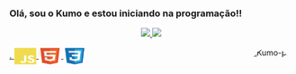 ### Olá, sou o Kumo e estou iniciando na programação!!
<div align="center">

  <a href="https://github.com/kumocore">

  <img height="180em" src="https://github-readme-stats.vercel.app/api?username=kumocore&show_icons=true&theme=monokai&include_all_commits=true&count_private=true"/>

  <img height="180em" src="https://github-readme-stats.vercel.app/api/top-langs/?username=kumocore&layout=compact&langs_count=7&theme=monokai"/>

</div>
<div style="display: inline_block"><br>.
  <img align="center" alt="Kumo-Js" height="30" width="40" src="https://raw.githubusercontent.com/devicons/devicon/master/icons/javascript/javascript-plain.svg">
  <img align="center" alt="Kumo-HTML" height="30" width="40" src="https://raw.githubusercontent.com/devicons/devicon/master/icons/html5/html5-original.svg">
  <img align="center" alt="Kumo-CSS" height="30" width="40" src="https://raw.githubusercontent.com/devicons/devicon/master/icons/css3/css3-original.svg">
  <img align="right" alt="Kumo-pic" height="150" style="border-radius:50px;" src="https://media.discordapp.net/attachments/991004234323464242/1020407586949955644/549603_L2EvDDdY.png">

</div>
